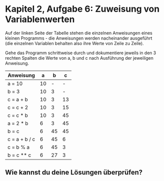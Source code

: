 # Kapitel 2, Aufgabe 6: Zuweisung von Variablenwerten

Auf der linken Seite der Tabelle stehen die einzelnen Anweisungen eines kleinen Programms - die Anweisungen werden
nacheinander ausgeführt (die einzelnen Variablen behalten also ihre Werte von Zeile zu Zeile).

Gehe das Programm schrittweise durch und dokumentiere jeweils in den 3 rechten Spalten die Werte von a, b und c nach
Ausführung der jeweiligen Anweisung.

| Anweisung     | a   | b   | c   |
| ------------- | --- | --- | --- |
| a = 10        | 10  | -   | -   |
| b = 3         | 10  | 3   | -   |
| c = a + b     | 10  | 3   | 13  |
| c = c + 2     | 10  | 3   | 15  |
| c = c * b     | 10  | 3   | 45  |
| a = 2 * b     | 6   | 3   | 45  |
| b = c         | 6   | 45  | 45  |
| c = a + b / c | 6   | 45  | 6   |
| c = b % a     | 6   | 45  | 3   |
| b = c ** c    | 6   | 27  | 3   |

## Wie kannst du deine Lösungen überprüfen?
